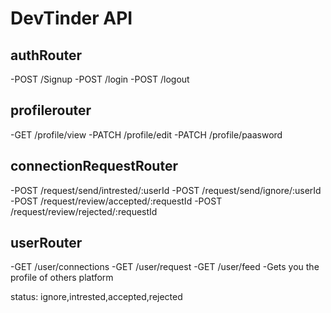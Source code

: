 # DevTinder API


## authRouter
-POST /Signup
-POST /login
-POST /logout

## profilerouter
-GET /profile/view
-PATCH /profile/edit
-PATCH /profile/paasword


## connectionRequestRouter
-POST /request/send/intrested/:userId
-POST /request/send/ignore/:userId
-POST /request/review/accepted/:requestId
-POST /request/review/rejected/:requestId


## userRouter
-GET /user/connections
-GET /user/request
-GET /user/feed -Gets you the profile of others platform





status: ignore,intrested,accepted,rejected